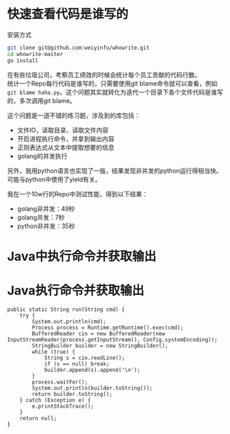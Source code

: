 # 快速查看代码是谁写的

安装方式
```sh
git clone git@github.com:weiyinfu/whowrite.git
cd whowrite-master
go install
```

在有些垃圾公司，考察员工绩效的时候会统计每个员工贡献的代码行数。  
统计一个Repo每行代码是谁写的，只需要使用git blame命令就可以查看，例如`git blame haha.py`。这个问题其实就转化为迭代一个目录下各个文件代码是谁写的，多次调用git blame。  

这个问题是一道不错的练习题，涉及到的库包括：
* 文件IO，读取目录、读取文件内容
* 开启进程执行命令，并拿到输出内容
* 正则表达式从文本中提取想要的信息
* golang的并发执行

另外，我用python语言也实现了一版，结果发现非并发的python运行得相当快。可能与python中使用了yield有关。

我在一个10w行的Repo中测试性能，得到以下结果：
* golang非并发：49秒
* golang并发：7秒
* python非并发：35秒


# Java中执行命令并获取输出

# Java执行命令并获取输出
```plain
public static String run(String cmd) {
    try {
        System.out.println(cmd);
        Process process = Runtime.getRuntime().exec(cmd);
        BufferedReader cin = new BufferedReader(new InputStreamReader(process.getInputStream(), Config.systemEncoding));
        StringBuilder builder = new StringBuilder();
        while (true) {
            String s = cin.readLine();
            if (s == null) break;
            builder.append(s).append('\n');
        }
        process.waitFor();
        System.out.println(builder.toString());
        return builder.toString();
    } catch (Exception e) {
        e.printStackTrace();
    }
    return null;
}
```